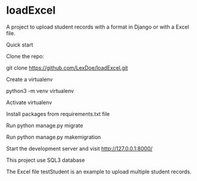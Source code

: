 # loadExcel
A project to upload student records with a format in Django or with a Excel file.

Quick start

Clone the repo:

git clone https://github.com/LexDoe/loadExcel.git

Create a virtualenv

python3 -m venv virtualenv

Activate virtualenv

Install packages from requirements.txt file

Run python manage.py migrate

Run python manage.py makemigration

Start the development server and visit http://127.0.0.1:8000/

This project use SQL3 database

The Excel file testStudent is an example to upload multiple student records.
